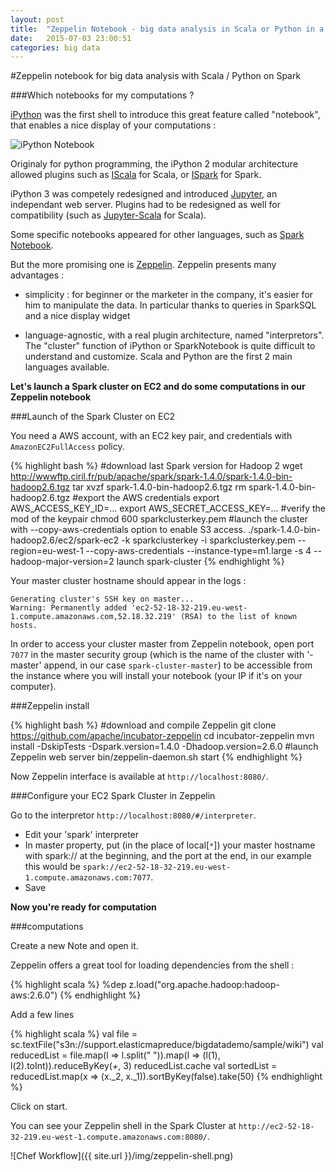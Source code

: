 ```yaml
---
layout: post
title:  "Zeppelin Notebook - big data analysis in Scala or Python in a notebook, to Spark clusters"
date:   2015-07-03 23:00:51
categories: big data
---
```

#Zeppelin notebook for big data analysis with Scala / Python on Spark

###Which notebooks for my computations ?

[iPython](http://ipython.org/notebook.html) was the first shell to introduce this great feature called "notebook", that enables a nice display of your computations :

![iPython Notebook](http://ipython.org/_images/9_home_fperez_prof_grants_1207-sloan-ipython_proposal_fig_ipython-notebook-specgram.png)

Originaly for python programming, the iPython 2 modular architecture allowed plugins such as [IScala](https://github.com/mattpap/IScala) for Scala, or [ISpark](https://github.com/tribbloid/ISpark) for Spark.

iPython 3 was competely redesigned and introduced [Jupyter](https://jupyter.org/), an independant web server. Plugins had to be redesigned as well for compatibility (such as [Jupyter-Scala](https://github.com/alexarchambault/jupyter-scala) for Scala).

Some specific notebooks appeared for other languages, such as [Spark Notebook](https://github.com/andypetrella/spark-notebook).

But the more promising one is [Zeppelin](http://zeppelin.incubator.apache.org/). Zeppelin presents many advantages :

- simplicity : for beginner or the marketer in the company, it's easier for him to manipulate the data. In particular thanks to queries in SparkSQL and a nice display widget

- language-agnostic, with a real plugin architecture, named "interpretors". The "cluster" function of iPython or SparkNotebook is quite difficult to understand and customize. Scala and Python are the first 2 main languages available.


**Let's launch a Spark cluster on EC2 and do some computations in our Zeppelin notebook**

###Launch of the Spark Cluster on EC2

You need a AWS account, with an EC2 key pair, and credentials with `AmazonEC2FullAccess` policy.

{% highlight bash %}
#download last Spark version for Hadoop 2
wget http://wwwftp.ciril.fr/pub/apache/spark/spark-1.4.0/spark-1.4.0-bin-hadoop2.6.tgz
tar xvzf spark-1.4.0-bin-hadoop2.6.tgz
rm spark-1.4.0-bin-hadoop2.6.tgz
#export the AWS credentials
export AWS_ACCESS_KEY_ID=...
export AWS_SECRET_ACCESS_KEY=...
#verify the mod of the keypair
chmod 600 sparkclusterkey.pem
#launch the cluster with --copy-aws-credentials option to enable S3 access.
./spark-1.4.0-bin-hadoop2.6/ec2/spark-ec2 -k sparkclusterkey -i sparkclusterkey.pem --region=eu-west-1 --copy-aws-credentials --instance-type=m1.large -s 4 --hadoop-major-version=2 launch spark-cluster
{% endhighlight %}

Your master cluster hostname should appear in the logs :

    Generating cluster's SSH key on master...
    Warning: Permanently added 'ec2-52-18-32-219.eu-west-1.compute.amazonaws.com,52.18.32.219' (RSA) to the list of known hosts.

In order to access your cluster master from Zeppelin notebook, open port `7077` in the master security group (which is the name of the cluster with '-master' append, in our case `spark-cluster-master`) to be accessible from the instance where you will install your notebook (your IP if it's on your computer).

###Zeppelin install

{% highlight bash %}
#download and compile Zeppelin
git clone https://github.com/apache/incubator-zeppelin
cd incubator-zeppelin
mvn install -DskipTests -Dspark.version=1.4.0 -Dhadoop.version=2.6.0
#launch Zeppelin web server
bin/zeppelin-daemon.sh start
{% endhighlight %}

Now Zeppelin interface is available at `http://localhost:8080/`.

###Configure your EC2 Spark Cluster in Zeppelin

Go to the interpretor `http://localhost:8080/#/interpreter`.

- Edit your 'spark' interpreter
- In master property, put (in the place of local[`*`]) your master hostname with spark:// at the beginning, and the port at the end, in our example this would be `spark://ec2-52-18-32-219.eu-west-1.compute.amazonaws.com:7077`.
- Save

**Now you're ready for computation**

###computations

Create a new Note and open it.

Zeppelin offers a great tool for loading dependencies from the shell :

{% highlight scala %}
%dep
z.load("org.apache.hadoop:hadoop-aws:2.6.0")
{% endhighlight %}

Add a few lines

{% highlight scala %}
val file = sc.textFile("s3n://support.elasticmapreduce/bigdatademo/sample/wiki")
val reducedList = file.map(l => l.split(" ")).map(l => (l(1), l(2).toInt)).reduceByKey(_+_, 3)
reducedList.cache
val sortedList = reducedList.map(x => (x._2, x._1)).sortByKey(false).take(50)
{% endhighlight %}

Click on start.

You can see your Zeppelin shell in the Spark Cluster at `http://ec2-52-18-32-219.eu-west-1.compute.amazonaws.com:8080/`.

![Chef Workflow]({{ site.url }}/img/zeppelin-shell.png)
